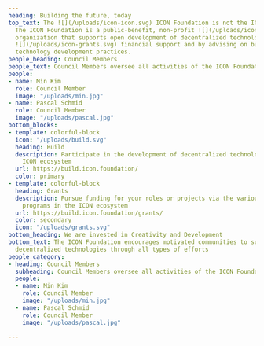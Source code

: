 ```yaml
---
heading: Building the future, today
top_text: The ![](/uploads/icon-icon.svg) ICON Foundation is not the ICON Project.
  The ICON Foundation is a public-benefit, non-profit ![](/uploads/icon-people.svg)
  organization that supports open development of decentralized technologies by providing
  ![](/uploads/icon-grants.svg) financial support and by advising on business and
  technology development practices.
people_heading: Council Members
people_text: Council Members oversee all activities of the ICON Foundation
people:
- name: Min Kim
  role: Council Member
  image: "/uploads/min.jpg"
- name: Pascal Schmid
  role: Council Member
  image: "/uploads/pascal.jpg"
bottom_blocks:
- template: colorful-block
  icon: "/uploads/build.svg"
  heading: Build
  description: Participate in the development of decentralized technologies with the
    ICON ecosystem
  url: https://build.icon.foundation/
  color: primary
- template: colorful-block
  heading: Grants
  description: Pursue funding for your roles or projects via the various economic
    programs in the ICON ecosystem
  url: https://build.icon.foundation/grants/
  color: secondary
  icon: "/uploads/grants.svg"
bottom_heading: We are invested in Creativity and Development
bottom_text: The ICON Foundation encourages motivated communities to support open,
  decentralized technologies through all types of efforts
people_category:
- heading: Council Members
  subheading: Council Members oversee all activities of the ICON Foundation
  people:
  - name: Min Kim
    role: Council Member
    image: "/uploads/min.jpg"
  - name: Pascal Schmid
    role: Council Member
    image: "/uploads/pascal.jpg"

---
```

